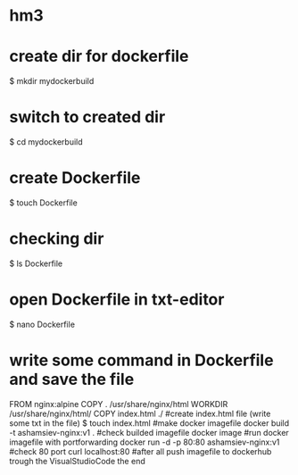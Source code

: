 # hm3

# create dir for dockerfile
$ mkdir mydockerbuild
# switch to created dir
$ cd mydockerbuild
# create Dockerfile
$ touch Dockerfile
# checking dir
$ ls Dockerfile
# open Dockerfile in txt-editor
$ nano Dockerfile
# write some command in Dockerfile and save the file
FROM nginx:alpine
COPY . /usr/share/nginx/html
WORKDIR /usr/share/nginx/html/
COPY index.html ./
#create index.html file (write some txt in the file)
$ touch index.html
#make docker imagefile
docker build -t ashamsiev-nginx:v1 .
#check builded imagefile
docker image
#run docker imagefile with portforwarding
docker run -d -p 80:80 ashamsiev-nginx:v1
#check 80 port
curl localhost:80
#after all push imagefile to dockerhub trough the VisualStudioCode
the end



